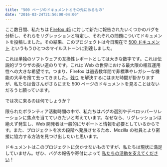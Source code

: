 ```yaml
---
title: "500 ページのドキュメントとその先にあるもの"
date: "2016-03-24T21:56:00-04:00"
---
```

ここ数日間、私たちは [Firefox 45](https://www.fxsitecompat.com/ja/versions/45/) に対して新たに報告されたいくつかのバグを分析し、それらをリグレッションと特定し、それぞれの問題についてドキュメントを投稿しました。その結果、このプロジェクトは今日現在で [500 ドキュメント](https://www.fxsitecompat.com/ja/docs/) というもうひとつのマイルストーンに到達しました。

これは単独のソフトウェアの互換性レポートとしては大きな数字です。これは伝説的ブラウザの長い道のりです。これは Web の世界における最大限の相互運用性への大きな希望です。つまり、Firefox は過去数年間で非標準やレガシーな機能の大半を捨て去ってきました。[残り](https://www.fxsitecompat.com/ja/versions/future/) を解決するにはまだ時間が掛かりますが、私たちは皆さんがさらにまた 500 ページのドキュメントを見ることはないだろうと願っています。

では次に来るのは何でしょうか？

限られたボランティア活動時間の中で、私たちはバグの選別やデベロッパーリレーションに焦点を当てていきたいと考えています。なぜなら、リグレッションは絶えず発生し、Web 開発者は一般的にサポートと情報を必要としているからです。また、プロジェクトを次の段階へ発展させるため、Mozilla の社員とより密接に協力する方法を見つけ出したいと思います。

ドキュメントはこのプロジェクトに欠かせないものですが、私たちは現状に満足していません。ぜひ、バグの報告や寄付によって [私たちの活動を支えてください](https://www.fxsitecompat.com/ja/contribute/)！
